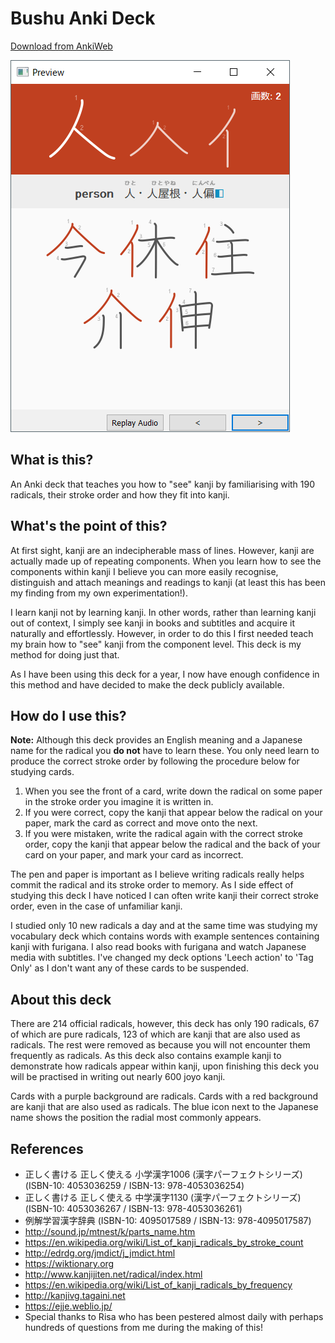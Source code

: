 # Bushu Anki Deck
[Download from AnkiWeb](https://ankiweb.net/shared/info/1323364326)

![screenshot](screenshot.png)

## What is this?
An Anki deck that teaches you how to "see" kanji by familiarising with 190 radicals, their stroke order and how they fit into kanji.

## What's the point of this?
At first sight, kanji are an indecipherable mass of lines. However, kanji are actually made up of repeating components. When you learn how to see the components within kanji I believe you can more easily recognise, distinguish and attach meanings and readings to kanji (at least this has been my finding from my own experimentation!).

I learn kanji not by learning kanji. In other words, rather than learning kanji out of context, I simply see kanji in books and subtitles and acquire it naturally and effortlessly. However, in order to do this I first needed teach my brain how to "see" kanji from the component level. This deck is my method for doing just that.

As I have been using this deck for a year, I now have enough confidence in this method and have decided to make the deck publicly available.

## How do I use this?
**Note:** Although this deck provides an English meaning and a Japanese name for the radical you **do not** have to learn these. You only need learn to produce the correct stroke order by following the procedure below for studying cards.

1. When you see the front of a card, write down the radical on some paper in the stroke order you imagine it is written in. 
2. If you were correct, copy the kanji that appear below the radical on your paper, mark the card as correct and move onto the next.
3. If you were mistaken, write the radical again with the correct stroke order, copy the kanji that appear below the radical and the back of your card on your paper, and mark your card as incorrect.

The pen and paper is important as I believe writing radicals really helps commit the radical and its stroke order to memory. As I side effect of studying this deck I have noticed I can often write  kanji their correct stroke order, even in the case of unfamiliar kanji. 

I studied only 10 new radicals a day and at the same time was studying my vocabulary deck which contains words with example sentences containing kanji with furigana. I also read books with furigana and watch Japanese media with subtitles. I've changed my deck options 'Leech action' to 'Tag Only' as I don't want any of these cards to be suspended.

## About this deck
There are 214 official radicals, however, this deck has only 190 radicals, 67 of which are pure radicals, 123 of which are kanji that are also used as radicals. The rest were removed as because you will not encounter them frequently as radicals. As this deck also contains example kanji to demonstrate how radicals appear within kanji, upon finishing this deck you will be practised in writing out nearly 600 joyo kanji.

Cards with a purple background are radicals. Cards with a red background are kanji that are also used as radicals. The blue icon next to the Japanese name shows the position the radial most commonly appears.

## References
- 正しく書ける 正しく使える 小学漢字1006 (漢字パーフェクトシリーズ) (ISBN-10: 4053036259 / ISBN-13: 978-4053036254)
- 正しく書ける 正しく使える 中学漢字1130 (漢字パーフェクトシリーズ) (ISBN-10: 4053036267 / ISBN-13: 978-4053036261)
- 例解学習漢字辞典 (ISBN-10: 4095017589 / ISBN-13: 978-4095017587)
- http://sound.jp/mtnest/k/parts_name.htm
- https://en.wikipedia.org/wiki/List_of_kanji_radicals_by_stroke_count
- http://edrdg.org/jmdict/j_jmdict.html
- https://wiktionary.org
- http://www.kanjijiten.net/radical/index.html
- https://en.wikipedia.org/wiki/List_of_kanji_radicals_by_frequency
- http://kanjivg.tagaini.net
- https://ejje.weblio.jp/
- Special thanks to Risa who has been pestered almost daily with perhaps hundreds of questions from me during the making of this!

